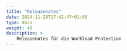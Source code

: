 ```yaml
---
title: "Releasenotes"
date: 2024-11-28T17:42:47+01:00
type: docs
weight: 40
description: >
    Releasenotes für die Workload Protection
---
```



